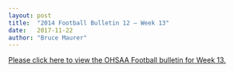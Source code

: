 ```yaml
---
layout: post
title:  "2014 Football Bulletin 12 – Week 13"
date:   2017-11-22
author: "Bruce Maurer"
---
```


[Please click here to view the OHSAA Football bulletin for Week 13.](https://storage.googleapis.com/ohsaa-websites/bulletins/2014/2014-Football-Bulletin-12-Week-13.pdf)
